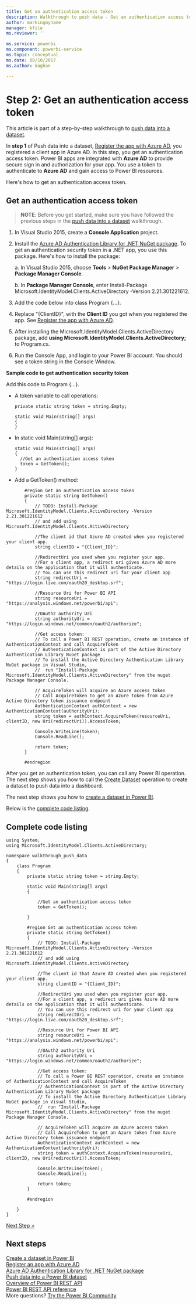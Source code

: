 ```yaml
---
title: Get an authentication access token
description: Walkthrough to push data - Get an authentication access token
author: markingmyname
manager: kfile
ms.reviewer: ''

ms.service: powerbi
ms.component: powerbi-service
ms.topic: conceptual
ms.date: 08/10/2017
ms.author: maghan

---
```

# Step 2: Get an authentication access token
This article is part of a step-by-step walkthrough to [push data into a dataset](walkthrough-push-data.md).

In **step 1** of Push data into a dataset, [Register the app with Azure AD](walkthrough-push-data-register-app-with-azure-ad.md), you registered a client app in Azure AD. In this step, you get an authentication access token. Power BI apps are integrated with **Azure AD** to provide secure sign in and authorization for your app. You use a token to authenticate to **Azure AD** and gain access to Power BI resources.

Here's how to get an authentication access token.

## Get an authentication access token
> **NOTE**: Before you get started, make sure you have followed the previous steps in the [push data into a dataset](walkthrough-push-data.md) walkthrough.
> 
> 

1. In Visual Studio 2015, create a **Console Application** project.
2. Install the [Azure AD Authentication Library for .NET NuGet package](https://www.nuget.org/packages/Microsoft.IdentityModel.Clients.ActiveDirectory/). To get an authentication security token in a .NET app, you use this package. Here's how to install the package:
   
     a. In Visual Studio 2015, choose **Tools** > **NuGet Package Manager** > **Package Manager Console**.
   
     b. In **Package Manager Console**, enter Install-Package Microsoft.IdentityModel.Clients.ActiveDirectory -Version 2.21.301221612.
3. Add the code below into class Program {...}.
4. Replace "{ClientID}", with the **Client ID** you got when you registered the app. See [Register the app with Azure AD](walkthrough-push-data-register-app-with-azure-ad.md).
5. After installing the Microsoft.IdentityModel.Clients.ActiveDirectory package, add **using Microsoft.IdentityModel.Clients.ActiveDirectory;** to Program.cs.
6. Run the Console App, and login to your Power BI account. You should see a token string in the Console Window.

**Sample code to get authentication security token**

Add this code to Program {...}.

* A token variable to call operations:
  
  ```
  private static string token = string.Empty;
  
  static void Main(string[] args)
  {
  }
  ```
* In static void Main(string[] args):
  
  ```
  static void Main(string[] args)
  {
    //Get an authentication access token
    token = GetToken();
  }
  ```
* Add a GetToken() method:

```
       #region Get an authentication access token
       private static string GetToken()
       {
           // TODO: Install-Package Microsoft.IdentityModel.Clients.ActiveDirectory -Version 2.21.301221612
           // and add using Microsoft.IdentityModel.Clients.ActiveDirectory

           //The client id that Azure AD created when you registered your client app.
           string clientID = "{Client_ID}";

           //RedirectUri you used when you register your app.
           //For a client app, a redirect uri gives Azure AD more details on the application that it will authenticate.
           // You can use this redirect uri for your client app
           string redirectUri = "https://login.live.com/oauth20_desktop.srf";

           //Resource Uri for Power BI API
           string resourceUri = "https://analysis.windows.net/powerbi/api";

           //OAuth2 authority Uri
           string authorityUri = "https://login.windows.net/common/oauth2/authorize";

           //Get access token:
           // To call a Power BI REST operation, create an instance of AuthenticationContext and call AcquireToken
           // AuthenticationContext is part of the Active Directory Authentication Library NuGet package
           // To install the Active Directory Authentication Library NuGet package in Visual Studio,
           //  run "Install-Package Microsoft.IdentityModel.Clients.ActiveDirectory" from the nuget Package Manager Console.

           // AcquireToken will acquire an Azure access token
           // Call AcquireToken to get an Azure token from Azure Active Directory token issuance endpoint
           AuthenticationContext authContext = new AuthenticationContext(authorityUri);
           string token = authContext.AcquireToken(resourceUri, clientID, new Uri(redirectUri)).AccessToken;

           Console.WriteLine(token);
           Console.ReadLine();

           return token;
       }

       #endregion
```

After you get an authentication token, you can call any Power BI operation. The next step shows you how to call the [Create Dataset](https://msdn.microsoft.com/library/mt203562.aspx) operation to create a dataset to push data into a dashboard.

The next step shows you how to [create a dataset in Power BI](walkthrough-push-data-create-dataset.md).

Below is the [complete code listing](#code).

<a name="code"/>

## Complete code listing
    using System;
    using Microsoft.IdentityModel.Clients.ActiveDirectory;

    namespace walkthrough_push_data
    {
        class Program
        {
            private static string token = string.Empty;

            static void Main(string[] args)
            {

                //Get an authentication access token
                token = GetToken();

            }

            #region Get an authentication access token
            private static string GetToken()
            {
                // TODO: Install-Package Microsoft.IdentityModel.Clients.ActiveDirectory -Version 2.21.301221612
                // and add using Microsoft.IdentityModel.Clients.ActiveDirectory

                //The client id that Azure AD created when you registered your client app.
                string clientID = "{Client_ID}";

                //RedirectUri you used when you register your app.
                //For a client app, a redirect uri gives Azure AD more details on the application that it will authenticate.
                // You can use this redirect uri for your client app
                string redirectUri = "https://login.live.com/oauth20_desktop.srf";

                //Resource Uri for Power BI API
                string resourceUri = "https://analysis.windows.net/powerbi/api";

                //OAuth2 authority Uri
                string authorityUri = "https://login.windows.net/common/oauth2/authorize";

                //Get access token:
                // To call a Power BI REST operation, create an instance of AuthenticationContext and call AcquireToken
                // AuthenticationContext is part of the Active Directory Authentication Library NuGet package
                // To install the Active Directory Authentication Library NuGet package in Visual Studio,
                //  run "Install-Package Microsoft.IdentityModel.Clients.ActiveDirectory" from the nuget Package Manager Console.

                // AcquireToken will acquire an Azure access token
                // Call AcquireToken to get an Azure token from Azure Active Directory token issuance endpoint
                AuthenticationContext authContext = new AuthenticationContext(authorityUri);
                string token = authContext.AcquireToken(resourceUri, clientID, new Uri(redirectUri)).AccessToken;

                Console.WriteLine(token);
                Console.ReadLine();

                return token;
            }

            #endregion

        }
    }


[Next Step >](walkthrough-push-data-create-dataset.md)

## Next steps
[Create a dataset in Power BI](walkthrough-push-data-create-dataset.md)  
[Register an app with Azure AD](walkthrough-push-data-register-app-with-azure-ad.md)  
[Azure AD Authentication Library for .NET NuGet package](https://www.nuget.org/packages/Microsoft.IdentityModel.Clients.ActiveDirectory/)  
[Push data into a Power BI dataset](walkthrough-push-data.md)  
[Overview of Power BI REST API](overview-of-power-bi-rest-api.md)  
[Power BI REST API reference](https://msdn.microsoft.com/library/mt147898.aspx)  
More questions? [Try the Power BI Community](http://community.powerbi.com/)


